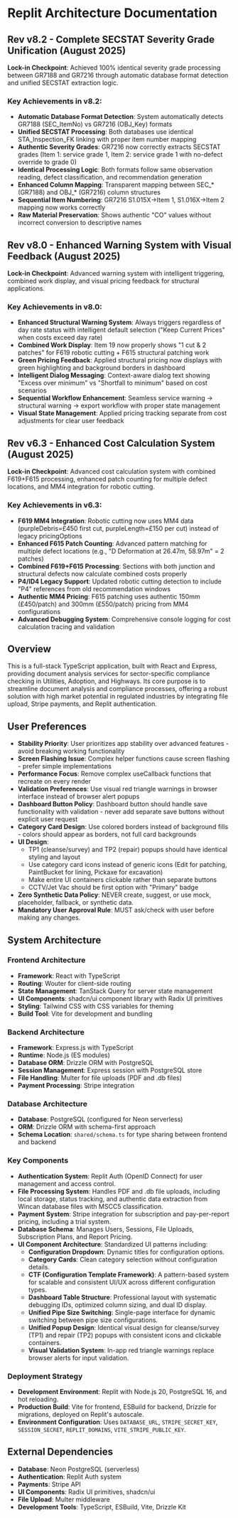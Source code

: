 # Replit Architecture Documentation

## Rev v8.2 - Complete SECSTAT Severity Grade Unification (August 2025)
**Lock-in Checkpoint**: Achieved 100% identical severity grade processing between GR7188 and GR7216 through automatic database format detection and unified SECSTAT extraction logic.

### Key Achievements in v8.2:
- **Automatic Database Format Detection**: System automatically detects GR7188 (SEC_ItemNo) vs GR7216 (OBJ_Key) formats
- **Unified SECSTAT Processing**: Both databases use identical STA_Inspection_FK linking with proper item number mapping
- **Authentic Severity Grades**: GR7216 now correctly extracts SECSTAT grades (Item 1: service grade 1, Item 2: service grade 1 with no-defect override to grade 0)
- **Identical Processing Logic**: Both formats follow same observation reading, defect classification, and recommendation generation
- **Enhanced Column Mapping**: Transparent mapping between SEC_* (GR7188) and OBJ_* (GR7216) column structures
- **Sequential Item Numbering**: GR7216 S1.015X→Item 1, S1.016X→Item 2 mapping now works correctly
- **Raw Material Preservation**: Shows authentic "CO" values without incorrect conversion to descriptive names

## Rev v8.0 - Enhanced Warning System with Visual Feedback (August 2025)
**Lock-in Checkpoint**: Advanced warning system with intelligent triggering, combined work display, and visual pricing feedback for structural applications.

### Key Achievements in v8.0:
- **Enhanced Structural Warning System**: Always triggers regardless of day rate status with intelligent default selection ("Keep Current Prices" when costs exceed day rate)
- **Combined Work Display**: Item 19 now properly shows "1 cut & 2 patches" for F619 robotic cutting + F615 structural patching work
- **Green Pricing Feedback**: Applied structural pricing now displays with green highlighting and background borders in dashboard
- **Intelligent Dialog Messaging**: Context-aware dialog text showing "Excess over minimum" vs "Shortfall to minimum" based on cost scenarios
- **Sequential Workflow Enhancement**: Seamless service warning → structural warning → export workflow with proper state management
- **Visual State Management**: Applied pricing tracking separate from cost adjustments for clear user feedback

## Rev v6.3 - Enhanced Cost Calculation System (August 2025)
**Lock-in Checkpoint**: Advanced cost calculation system with combined F619+F615 processing, enhanced patch counting for multiple defect locations, and MM4 integration for robotic cutting.

### Key Achievements in v6.3:
- **F619 MM4 Integration**: Robotic cutting now uses MM4 data (purpleDebris=£450 first cut, purpleLength=£150 per cut) instead of legacy pricingOptions
- **Enhanced F615 Patch Counting**: Advanced pattern matching for multiple defect locations (e.g., "D Deformation at 26.47m, 58.97m" = 2 patches)
- **Combined F619+F615 Processing**: Sections with both junction and structural defects now calculate combined costs properly
- **P4/ID4 Legacy Support**: Updated robotic cutting detection to include "P4" references from old recommendation windows
- **Authentic MM4 Pricing**: F615 patching uses authentic 150mm (£450/patch) and 300mm (£550/patch) pricing from MM4 configurations
- **Advanced Debugging System**: Comprehensive console logging for cost calculation tracing and validation

## Overview
This is a full-stack TypeScript application, built with React and Express, providing document analysis services for sector-specific compliance checking in Utilities, Adoption, and Highways. Its core purpose is to streamline document analysis and compliance processes, offering a robust solution with high market potential in regulated industries by integrating file upload, Stripe payments, and Replit authentication.

## User Preferences
- **Stability Priority**: User prioritizes app stability over advanced features - avoid breaking working functionality
- **Screen Flashing Issue**: Complex helper functions cause screen flashing - prefer simple implementations
- **Performance Focus**: Remove complex useCallback functions that recreate on every render
- **Validation Preferences**: Use visual red triangle warnings in browser interface instead of browser alert popups
- **Dashboard Button Policy**: Dashboard button should handle save functionality with validation - never add separate save buttons without explicit user request
- **Category Card Design**: Use colored borders instead of background fills - colors should appear as borders, not full card backgrounds
- **UI Design**:
  - TP1 (cleanse/survey) and TP2 (repair) popups should have identical styling and layout
  - Use category card icons instead of generic icons (Edit for patching, PaintBucket for lining, Pickaxe for excavation)
  - Make entire UI containers clickable rather than separate buttons
  - CCTV/Jet Vac should be first option with "Primary" badge
- **Zero Synthetic Data Policy**: NEVER create, suggest, or use mock, placeholder, fallback, or synthetic data.
- **Mandatory User Approval Rule**: MUST ask/check with user before making any changes.

## System Architecture

### Frontend Architecture
- **Framework**: React with TypeScript
- **Routing**: Wouter for client-side routing
- **State Management**: TanStack Query for server state management
- **UI Components**: shadcn/ui component library with Radix UI primitives
- **Styling**: Tailwind CSS with CSS variables for theming
- **Build Tool**: Vite for development and bundling

### Backend Architecture
- **Framework**: Express.js with TypeScript
- **Runtime**: Node.js (ES modules)
- **Database ORM**: Drizzle ORM with PostgreSQL
- **Session Management**: Express session with PostgreSQL store
- **File Handling**: Multer for file uploads (PDF and .db files)
- **Payment Processing**: Stripe integration

### Database Architecture
- **Database**: PostgreSQL (configured for Neon serverless)
- **ORM**: Drizzle ORM with schema-first approach
- **Schema Location**: `shared/schema.ts` for type sharing between frontend and backend

### Key Components
- **Authentication System**: Replit Auth (OpenID Connect) for user management and access control.
- **File Processing System**: Handles PDF and .db file uploads, including local storage, status tracking, and authentic data extraction from Wincan database files with MSCC5 classification.
- **Payment System**: Stripe integration for subscription and pay-per-report pricing, including a trial system.
- **Database Schema**: Manages Users, Sessions, File Uploads, Subscription Plans, and Report Pricing.
- **UI Component Architecture**: Standardized UI patterns including:
    - **Configuration Dropdown**: Dynamic titles for configuration options.
    - **Category Cards**: Clean category selection without configuration details.
    - **CTF (Configuration Template Framework)**: A pattern-based system for scalable and consistent UI/UX across different configuration types.
    - **Dashboard Table Structure**: Professional layout with systematic debugging IDs, optimized column sizing, and dual ID display.
    - **Unified Pipe Size Switching**: Single-page interface for dynamic switching between pipe size configurations.
    - **Unified Popup Design**: Identical visual design for cleanse/survey (TP1) and repair (TP2) popups with consistent icons and clickable containers.
    - **Visual Validation System**: In-app red triangle warnings replace browser alerts for input validation.

### Deployment Strategy
- **Development Environment**: Replit with Node.js 20, PostgreSQL 16, and hot reloading.
- **Production Build**: Vite for frontend, ESBuild for backend, Drizzle for migrations, deployed on Replit's autoscale.
- **Environment Configuration**: Uses `DATABASE_URL`, `STRIPE_SECRET_KEY`, `SESSION_SECRET`, `REPLIT_DOMAINS`, `VITE_STRIPE_PUBLIC_KEY`.

## External Dependencies

- **Database**: Neon PostgreSQL (serverless)
- **Authentication**: Replit Auth system
- **Payments**: Stripe API
- **UI Components**: Radix UI primitives, shadcn/ui
- **File Upload**: Multer middleware
- **Development Tools**: TypeScript, ESBuild, Vite, Drizzle Kit